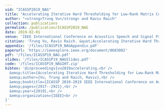 ```yaml
---
uid: "ICASSP2019_NAG"
title: "Accelerating Iterative Hard Thresholding for Low-Rank Matrix Completion via Adaptive Restart"
author: "<strong>Trung Vu</strong> and Raviv Raich"
collection: publications
permalink: /publication/ICASSP2019_NAG
date: 2019-02-01
venue: 'IEEE International Conference on Acoustics Speech and Signal Processing (ICASSP)'
citation: 'Trung Vu, Raviv Raich. &quot;Accelerating Iterative Hard Thresholding for Low-Rank Matrix Completion via Adaptive Restart,&quot; In Proceedings of 2019 IEEE International Conference on Acoustics Speech and Signal Processing (ICASSP), Brighton, UK, May 12-17, 2019.'
appendix: '/files/ICASSP19_NAGAppendix.pdf'
paperurl: 'https://ieeexplore.ieee.org/document/8683082'
pdf: '/files/ICASSP19_NAG.pdf'
slides: '/files/ICASSP19_NAGSlides.pdf'
code: '/files/ICASSP19_NAGIHT.zip'
bibtex: '@inproceedings{vu2019accelerating,<br />
  &emsp;title={Accelerating Iterative Hard Thresholding for Low-Rank Matrix Completion via Adaptive Restart},<br />
  &emsp;author={Vu, Trung and Raich, Raviv},<br />
  &emsp;booktitle={ICASSP 2019-2019 IEEE International Conference on Acoustics, Speech and Signal Processing (ICASSP)},<br />
  &emsp;pages={2917--2921},<br />
  &emsp;year={2019},<br />
  &emsp;organization={IEEE}<br />
}'
---
```

